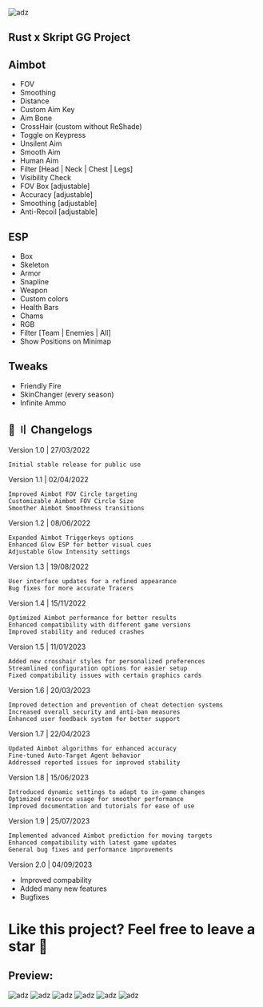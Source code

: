 ![adz](https://i.imgur.com/dhTT9nN.png)

## Rust x Skript GG Project

## Aimbot
- FOV
- Smoothing
- Distance
- Custom Aim Key
- Aim Bone
- CrossHair (custom without ReShade)
- Toggle on Keypress
- Unsilent Aim
- Smooth Aim
- Human Aim
- Filter [Head | Neck | Chest | Legs]
- Visibility Check
- FOV Box [adjustable]
- Accuracy [adjustable]
- Smoothing [adjustable]
- Anti-Recoil [adjustable]

## ESP

- Box
- Skeleton
- Armor
- Snapline
- Weapon
- Custom colors
- Health Bars
- Chams
- RGB
- Filter [Team | Enemies | All]
- Show Positions on Minimap

## Tweaks
- Friendly Fire
- SkinChanger (every season)
- Infinite Ammo

## 🌟 〢 Changelogs

Version 1.0 | 27/03/2022

    Initial stable release for public use

Version 1.1 | 02/04/2022

    Improved Aimbot FOV Circle targeting
    Customizable Aimbot FOV Circle Size
    Smoother Aimbot Smoothness transitions

Version 1.2 | 08/06/2022

    Expanded Aimbot Triggerkeys options
    Enhanced Glow ESP for better visual cues
    Adjustable Glow Intensity settings

Version 1.3 | 19/08/2022

    User interface updates for a refined appearance
    Bug fixes for more accurate Tracers

Version 1.4 | 15/11/2022

    Optimized Aimbot performance for better results
    Enhanced compatibility with different game versions
    Improved stability and reduced crashes

Version 1.5 | 11/01/2023

    Added new crosshair styles for personalized preferences
    Streamlined configuration options for easier setup
    Fixed compatibility issues with certain graphics cards

Version 1.6 | 20/03/2023

    Improved detection and prevention of cheat detection systems
    Increased overall security and anti-ban measures
    Enhanced user feedback system for better support

Version 1.7 | 22/04/2023

    Updated Aimbot algorithms for enhanced accuracy
    Fine-tuned Auto-Target Agent behavior
    Addressed reported issues for improved stability

Version 1.8 | 15/06/2023

    Introduced dynamic settings to adapt to in-game changes
    Optimized resource usage for smoother performance
    Improved documentation and tutorials for ease of use

Version 1.9 | 25/07/2023

    Implemented advanced Aimbot prediction for moving targets
    Enhanced compatibility with latest game updates
    General bug fixes and performance improvements

Version 2.0 | 04/09/2023
+ Improved compability
+ Added many new features
+ Bugfixes

# Like this project? Feel free to leave a star 🌟

## Preview:

![adz](https://i.imgur.com/0NOEKYg.png)
![adz](https://i.imgur.com/xx5OSPa.png)
![adz](https://i.imgur.com/52alw5S.png)
![adz](https://i.imgur.com/0bVEVlM.png)
![adz](https://i.imgur.com/PDbjy5p.png)
![adz](https://i.imgur.com/rObw3DQ.png)
